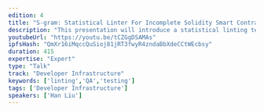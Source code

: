 ```yaml
---
edition: 4
title: "S-gram: Statistical Linter For Incomplete Solidity Smart Contracts"
description: "This presentation will introduce a statistical linting technique called S-gram for Solidity smart contracts. Generally, S-gram aims at finding bugs, stylistic errors, bad programming practice patterns in Solidity contracts. Unlike traditional approaches relying on program analysis which requires full/compilable contracts, S-gram offers automatic checking capability even for incomplete Solidity contracts, thus can help create better development experience where developers can almost code and check simultaneously. The key insight behind S-gram is that \"unusual code is more likely to be buggy\". The likelihood is measured via probability computation in statistical language models, e.g. N-gram. Specifically, S-gram builds an N-gram model out of a corpus of “good” contracts (“good” means meeting stylistic specifications and having no bugs). Given an incomplete contract c, S-gram first parses it into a token sequence based on abstract syntax tree types e.g., AssignExpr, CallExpr etc. Then, S-gram calculates probabilities with respect to the N-gram model for all the subsequences of c and further flags less-probable code as suspicious. This presentation will also introduce preliminary evaluation on S-gram in terms of capturing real-world smart contract errors. In the end, this presentation will highlight the future tooling support to integrate S-gram with a Solidity IDE."
youtubeUrl: "https://youtu.be/tCZGgDSAMAs"
ipfsHash: "QmXr16iMqccQuSioj81jRT3fwyR4zndaBbXdeCCtWEcbsy"
duration: 415
expertise: "Expert"
type: "Talk"
track: "Developer Infrastructure"
keywords: ['linting','QA','testing']
tags: ['Developer Infrastructure']
speakers: ['Han Liu']
---
```

